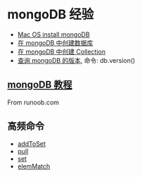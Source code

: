 # mongoDB 经验

* [Mac OS install mongoDB](https://docs.mongodb.com/manual/tutorial/install-mongodb-on-os-x/)
* [在 mongoDB 中创建数据库](https://www.mongodb.com/basics/create-database)
* [在 mongoDB 中创建 Collection](https://docs.mongodb.com/manual/reference/method/db.createCollection/)
* [查询 mongoDB 的版本](https://docs.mongodb.com/manual/reference/method/db.version/), 命令: db.version()

## [mongoDB 教程](https://www.runoob.com/mongodb/mongodb-tutorial.html)

From runoob.com

## 高频命令

* [addToSet](https://docs.mongodb.com/manual/reference/operator/update/addToSet/)
* [pull](https://docs.mongodb.com/manual/reference/operator/update/pull/)
* [set](https://docs.mongodb.com/manual/reference/operator/update/set/)
* [elemMatch](https://docs.mongodb.com/manual/reference/operator/query/elemMatch/)
